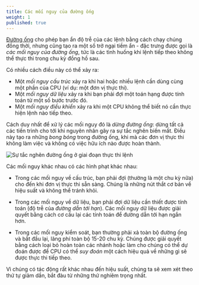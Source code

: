 ```yaml
---
title: Các mối nguy của đường ống
weight: 1
published: true
---
```


[Đường ống](../) cho phép bạn ẩn độ trễ của các lệnh bằng cách chạy chúng đồng thời, nhưng cũng tạo ra một số trở ngại tiềm ẩn - đặc trưng được gọi là *các mối nguy của đường ống*, tức là các tình huống khi lệnh tiếp theo không thể thực thi trong chu kỳ đồng hồ sau.

Có nhiều cách điều này có thể xảy ra:

* Một *mối nguy cấu trúc* xảy ra khi hai hoặc nhiều lệnh cần dùng cùng một phần của CPU (ví dụ: một đơn vị thực thi).
* Một *mối nguy dữ liệu* xảy ra khi bạn phải đợi một toán hạng được tính toán từ một số bước trước đó.
* Một *mối nguy điều khiển* xảy ra khi một CPU không thể biết nó cần thực hiện lệnh nào tiếp theo.

Cách duy nhất để xử lý các mối nguy đó là *dừng đường ống*: dừng tất cả các tiến trình cho tới khi nguyên nhân gây ra sự tắc nghẽn biến mất. Điều này tạo ra những *bong bóng* trong đường ống, khi mà các đơn vị thực thi không làm việc và không có việc hữu ích nào được hoàn thành.

![Sự tắc nghẽn đường ống ở giai đoạn thực thi lệnh](../img/bubble.png)

Các mối nguy khác nhau có các hình phạt khác nhau:

- Trong các mối nguy về cấu trúc, bạn phải đợi (thường là một chu kỳ nữa) cho đến khi đơn vị thực thi sẵn sàng. Chúng là những nút thắt cơ bản về hiệu suất và không thể tránh khỏi.

- Trong các mối nguy về dữ liệu, bạn phải đợi dữ liệu cần thiết được tính toán (độ trễ của *đường dẫn tới hạn*). Các mối nguy dữ liệu được giải quyết bằng cách cơ cấu lại các tính toán để đường dẫn tới hạn ngắn hơn.

- Trong các mối nguy kiểm soát, bạn thường phải xả toàn bộ đường ống và bắt đầu lại, lãng phí toàn bộ 15-20 chu kỳ. Chúng được giải quyết bằng cách loại bỏ hoàn toàn các nhánh hoặc làm cho chúng có thể dự đoán được để CPU có thể *suy đoán* một cách hiệu quả về những gì sẽ được thực thi tiếp theo.

Vì chúng có tác động rất khác nhau đến hiệu suất, chúng ta sẽ xem xét theo thứ tự giảm dần, bắt đàu từ những thứ nghiêm trọng nhất.